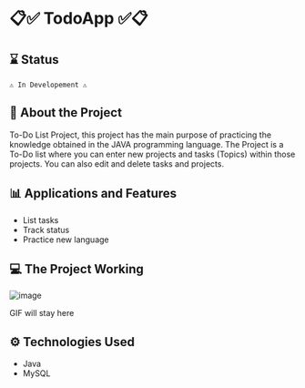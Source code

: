 # 📋✅ TodoApp ✅📋

## ⌛ Status
    ⚠️ In Developement ⚠️
  
## 📄 About the Project
To-Do List Project, this project has the main purpose of practicing the knowledge obtained in the JAVA programming language.
The Project is a To-Do list where you can enter new projects and tasks (Topics) within those projects.
You can also edit and delete tasks and projects.

## 📊 Applications and Features
- List tasks
- Track status
- Practice new language

## 💻 The Project Working
![image](https://user-images.githubusercontent.com/91624923/215930083-7f1cd7ed-224b-4fd7-b613-8f95ff018266.png)

GIF will stay here

## ⚙ Technologies Used
- Java
- MySQL
